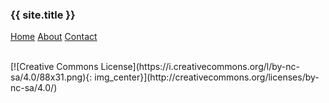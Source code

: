 
### {{ site.title }}

[Home](/index.html) [About](/rg.html) [Contact](/contact.html)

<br>
[![Creative Commons License](https://i.creativecommons.org/l/by-nc-sa/4.0/88x31.png){: img_center}](http://creativecommons.org/licenses/by-nc-sa/4.0/)
